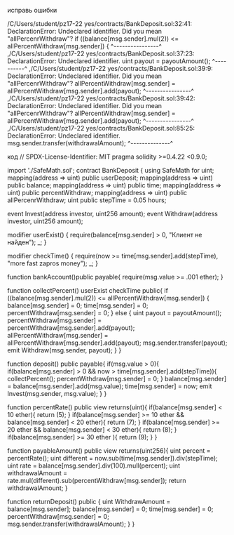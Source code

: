 исправь ошибки


/C/Users/student/pz17-22 yes/contracts/BankDeposit.sol:32:41: DeclarationError: Undeclared identifier. Did you mean "allPercenrWithdraw"?
    if ((balance[msg.sender].mul(2)) <= allPercentWithdraw[msg.sender]) {
                                        ^----------------^
,/C/Users/student/pz17-22 yes/contracts/BankDeposit.sol:37:23: DeclarationError: Undeclared identifier.
        uint payout = payoutAmount();
                      ^----------^
,/C/Users/student/pz17-22 yes/contracts/BankDeposit.sol:39:9: DeclarationError: Undeclared identifier. Did you mean "allPercenrWithdraw"?
        allPercentWithdraw[msg.sender] = allPercentWithdraw[msg.sender].add(payout);
        ^----------------^
,/C/Users/student/pz17-22 yes/contracts/BankDeposit.sol:39:42: DeclarationError: Undeclared identifier. Did you mean "allPercenrWithdraw"?
        allPercentWithdraw[msg.sender] = allPercentWithdraw[msg.sender].add(payout);
                                         ^----------------^
,/C/Users/student/pz17-22 yes/contracts/BankDeposit.sol:85:25: DeclarationError: Undeclared identifier.
    msg.sender.transfer(withdrawalAmount);
                        ^--------------^


код
// SPDX-License-Identifier: MIT
pragma solidity >=0.4.22 <0.9.0;

import './SafeMath.sol';
contract BankDeposit {
  using SafeMath for uint;
  mapping(address => uint) public userDeposit;
  mapping(address => uint) public balance;
  mapping(address => uint) public time;
  mapping(address => uint) public percentWithdraw;
  mapping(address => uint) public allPercenrWithdraw;
  uint public stepTime = 0.05 hours;

  event Invest(address investor, uint256 amount);
  event Withdraw(address investor, uint256 amount);

  modifier userExist() {
  require(balance[msg.sender] > 0, "Клиент не найден");
  _;
  }

  modifier checkTime() {
  require(now >= time[msg.sender].add(stepTime), "more fast zapros money");
  _;
  }

  function bankAccount()public payable{
    require(msg.value >= .001 ether);
  }

  function collectPercent() userExist checkTime public{
    if ((balance[msg.sender].mul(2)) <= allPercentWithdraw[msg.sender]) {
      balance[msg.sender] = 0;
      time[msg.sender] = 0;
      percentWithdraw[msg.sender] = 0;
      } else {
        uint payout = payoutAmount();
        percentWithdraw[msg.sender] = percentWithdraw[msg.sender].add(payout);
        allPercentWithdraw[msg.sender] = allPercentWithdraw[msg.sender].add(payout);
        msg.sender.transfer(payout);
        emit Withdraw(msg.sender, payout);
      }
  }

  function deposit() public payable{
    if(msg.value > 0){
      if(balance[msg.sender] > 0 && now > time[msg.sender].add(stepTime)){
        collectPercent();
        percentWithdraw[msg.sender] = 0;
      }
      balance[msg.sender] = balance[msg.sender].add(msg.value);
      time[msg.sender] = now;
      emit Invest(msg.sender, msg.value);
    }
  }

  function percentRate() public view returns(uint){
    if(balance[msg.sender] < 10 ether){
      return (5);
    }
    if(balance[msg.sender] >= 10 ether && balance[msg.sender] < 20 ether){
      return (7);
    }
    if(balance[msg.sender] >= 20 ether && balance[msg.sender] < 30 ether){
      return (8);
    }
    if(balance[msg.sender] >= 30 ether ){
      return (9);
    }
  }

  function payableAmount() public view returns(uint256){
    uint percent = percentRate();
    uint different = now.sub(time[msg.sender]).div(stepTime);
    uint rate = balance[msg.sender].div(100).mull(percent);
    uint withdrawalAmount = rate.mul(different).sub(percentWithdraw[msg.sender]);
    return withdrawalAmount;
  }

  function returnDeposit() public {
    uint WithdrawAmount = balance[msg.sender];
    balance[msg.sender] = 0;
    time[msg.sender] = 0;
    percentWithdraw[msg.sender] = 0;
    msg.sender.transfer(withdrawalAmount);
  }
}
